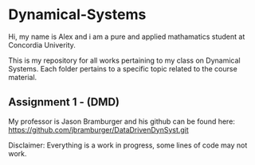 # Dynamical-Systems

Hi, my name is Alex and i am a pure and applied mathamatics student at Concordia Univerity.

This is my repository for all works pertaining to my class on Dynamical Systems. 
Each folder pertains to a specific topic related to the course material.

## Assignment 1 - (DMD)



My professor is Jason Bramburger and his github can be found here: https://github.com/jbramburger/DataDrivenDynSyst.git

Disclaimer: Everything is a work in progress, some lines of code may not work.
